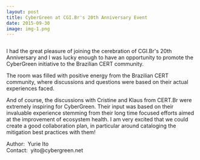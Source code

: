 ```yaml
---
layout: post
title: CyberGreen at CGI.Br's 20th Anniversary Event
date: 2015-09-30
image: img-1.png
---
```

<img src="{{site.media}}img-1.png" alt=""/>


<p>I had the great pleasure of joining the cerebration of CGI.Br's 20th Anniversary and I was lucky enough to have an opportunity to promote the CyberGreen initiative to the Brazilian CERT community.&nbsp;</p><p>The room was filled with positive energy from the Brazilian CERT community, where discussions and questions were based on their actual experiences faced.</p><p>And of course, the discussions with Cristine and Klaus from CERT.Br were extremely inspiring for CyberGreen. Their input was based on their invaluable experience stemming from their long time focused efforts aimed at the improvement of ecosystem health. I am very excited that we could create a good collaboration plan, in particular around cataloging the mitigation best practices with them!</p><p>Author:&nbsp;&nbsp;Yurie Ito<br />Contact: &nbsp;yito@cybergreen.net</p>
